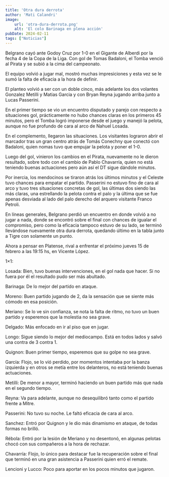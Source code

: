 ```yaml
---
title: 'Otra dura derrota'
author: 'Mati Calandri'
image:
    url: 'otra-dura-derrota.png'
    alt: 'El colo Barinaga en plena acción'
pubDate: 2024-02-11
tags: ["Noticias"]
---
```


Belgrano cayó ante Godoy Cruz por 1-0 en el Gigante de Alberdi por la fecha 4 de la Copa de la Liga. Con gol de Tomas Badaloni, el Tomba venció al Pirata y se subió a la cima del campeonato.

El equipo volvió a jugar mal, mostró muchas impresiciones y esta vez se le sumó la falta de eficacia a la hora de definir.

El planteo volvió a ser con un doble cinco, más adelante los dos volantes Gonzalez Metilli y Matias Garcia y con Bryan Reyna jugando arriba junto a Lucas Passerini.

En el primer tiempo se vio un encuentro disputado y parejo con respecto a situaciones gol, prácticamente no hubo chances claras en los primeros 45 minutos, pero el Tomba logró imponerse desde el juego y manejó la pelota, aunque no fue profundo de cara al arco de Nahuel Losada.

En el complemento, llegaron las situaciones. Los visitantes lograron abrir el marcador tras un gran centro atrás de Tomás Conechny que conectó con Badaloni, quien nomas tuvo que empujar la pelota y poner el 1-0.

Luego del gol, vinieron los cambios en el Pirata, nuevamente no le dieron resultado, sobre todo con el cambio de Pablo Chavarría, quien no está teniendo buenas actuaciones pero aún así el DT sigue dándole minutos.

Por inercia, los mendocinos se tiraron atrás los últimos minutos y el Celeste tuvo chances para empatar el partido. Passerini no estuvo fino de cara al arco y tuvo tres situaciones concretas de gol, las últimas dos siendo las más claras, una estrellando la pelota contra el palo y la última que se fue apenas desviada al lado del palo derecho del arquero visitante Franco Petroli.

En líneas generales, Belgrano perdió un encuentro en donde volvió a no jugar a nada, donde se encontró sobre el final con chances de igualar el compromiso, pero como la eficacia tampoco estuvo de su lado, se terminó llevándose nuevamente otra dura derrota, quedando último en la tabla junto a Tigre con solamente un punto.

Ahora a pensar en Platense, rival a enfrentar el próximo jueves 15 de febrero a las 19:15 hs, en Vicente López.

1×1:

Losada: Bien, tuvo buenas intervenciones, en el gol nada que hacer. Si no fuera por él el resultado pudo ser más abultado.

Barinaga: De lo mejor del partido en ataque.

Moreno: Buen partido jugando de 2, da la sensación que se siente más cómodo en esa posición.

Meriano: Se lo ve sin confianza, se nota la falta de ritmo, no tuvo un buen partido y esperemos que la molestia no sea grave.

Delgado: Más enfocado en ir al piso que en jugar.

Longo: Sigue siendo lo mejor del mediocampo. Está en todos lados y salvó una contra de 3 contra 1.

Quignon: Buen primer tiempo, esperemos que su golpe no sea grave.

García: Flojo, se lo vió perdido, por momentos intentaba por la banza izquierda y en otros se metía entre los delanteros, no está teniendo buenas actuaciones.

Metilli: De menor a mayor, terminó haciendo un buen partido más que nada en el segundo tiempo.

Reyna: Va para adelante, aunque no desequilibró tanto como el partido frente a Mitre.

Passerini: No tuvo su noche. Le faltó eficacia de cara al arco.

Sanchez: Entró por Quignon y le dio más dinamismo en ataque, de todas formas no brilló.

Rébola: Entró por la lesión de Meriano y no desentonó, en algunas pelotas chocó con sus compañeros a la hora de rechazar.

Chavarría: Flojo, lo único para destacar fue la recuperación sobre el final que terminó en una gran asistencia a Passerini quien erró el remate.

Lencioni y Lucco: Poco para aportar en los pocos minutos que jugaron.

